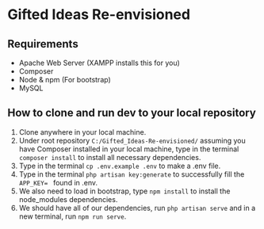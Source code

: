 # Gifted Ideas Re-envisioned

## Requirements
- Apache Web Server (XAMPP installs this for you)
- Composer
- Node & npm (For bootstrap)
- MySQL

## How to clone and run dev to your local repository
1. Clone anywhere in your local machine.
2. Under root repository `C:/Gifted_Ideas-Re-envisioned/` assuming you have Composer installed in your local machine, type in the terminal `composer install` to install all necessary dependencies.
3. Type in the terminal `cp .env.example .env` to make a .env file.
4. Type in the terminal `php artisan key:generate` to successfully fill the `APP_KEY= ` found in .env.
5. We also need to load in bootstrap, type `npm install` to install the node_modules dependencies.
6. We should have all of our dependencies, run `php artisan serve` and in a new terminal, run `npm run serve`.
